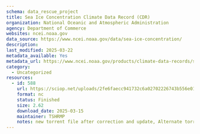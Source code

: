 ```yaml
---
schema: data_rescue_project 
title: Sea Ice Concentration Climate Data Record (CDR)
organization: National Oceanic and Atmospheric Administration
agency: Department of Commerce
websites: ncei.noaa.gov
data_source: https://www.ncei.noaa.gov/data/sea-ice-concentration/
description: 
last_modified: 2025-03-22
metadata_available: Yes
metadata_url: https://www.ncei.noaa.gov/products/climate-data-records/sea-ice-concentration
category:
  - Uncategorized
resources:
  - id: 588
    url: https://sciop.net/uploads/2fe6faecc941732c6a02702226743b556e015ab3
    format: nc
    status: Finished
    size: 2.62
    download_date: 2025-03-15
    maintainer: TSHRMP
    notes: new torrent file after correction and update, Alternate torrent location https//academictorrents.com/details/2fe6faecc941732c6a02702226743b556e015ab3
---
```

